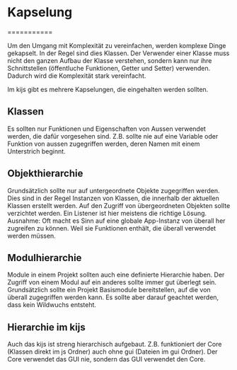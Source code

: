 # Kapselung
===========

Um den Umgang mit Komplexität zu vereinfachen, werden komplexe Dinge gekapselt.
In der Regel sind dies Klassen. Der Verwender einer Klasse muss nicht den ganzen
Aufbau der Klasse verstehen, sondern kann nur ihre Schnittstellen (öffentluche 
Funktionen, Getter und Setter) verwenden.
Dadurch wird die Komplexität stark vereinfacht.

Im kijs gibt es mehrere Kapselungen, die eingehalten werden sollten.


## Klassen
Es sollten nur Funktionen und Eigenschaften von Aussen verwendet werden,
die dafür vorgesehen sind. 
Z.B. sollte nie auf eine Variable oder Funktion von aussen zugegriffen werden, 
deren Namen mit einem Unterstrich beginnt.


## Objekthierarchie
Grundsätzlich sollte nur auf untergeordnete Objekte zugegriffen werden. 
Dies sind in der Regel Instanzen von Klassen, die innerhalb der aktuellen
Klassen erstellt werden.
Auf den Zugriff von übergeordneten Objekten sollte verzichtet werden. 
Ein Listener ist hier meistens die richtige Lösung.
Ausnahme: Oft macht es Sinn auf eine globale App-Instanz von überall her zugreifen 
zu können. Weil sie Funktionen enthält, die überall verwendet werden müssen.


## Modulhierarchie
Module in einem Projekt sollten auch eine definierte Hierarchie haben.
Der Zugriff von einem Modul auf ein anderes sollte immer gut überlegt sein.
Grundsätzlich sollte ein Projekt Basismodule bereitstellen, auf die von überall 
zugegriffen werden kann. Es sollte aber darauf geachtet werden, dass kein
Wildwuchs entsteht.


## Hierarchie im kijs
Auch das kijs ist streng hierarchisch aufgebaut.
Z.B. funktioniert der Core (Klassen direkt im js Ordner) auch ohne gui (Dateien 
im gui Ordner). Der Core verwendet das GUI nie, sondern 
das GUI verwendet den Core.
